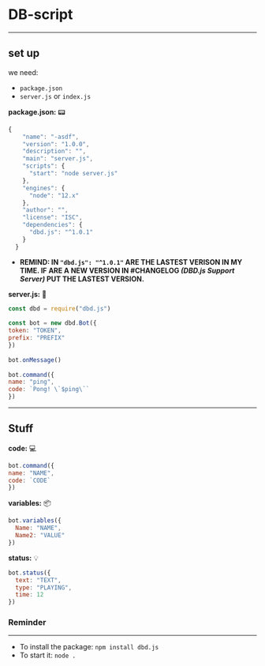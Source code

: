 # DB-script
---

## set up

we need:

* `package.json`
* `server.js` or `index.js`

**package.json:** :pager:

```js
{
    "name": "-asdf",
    "version": "1.0.0",
    "description": "",
    "main": "server.js",
    "scripts": {
      "start": "node server.js"
    },
    "engines": {
      "node": "12.x"
    },
    "author": "",
    "license": "ISC",
    "dependencies": {
      "dbd.js": "^1.0.1"
    }
  }
```

* **REMIND: IN `"dbd.js": "^1.0.1"` ARE THE LASTEST VERISON IN MY TIME. IF ARE A NEW VERSION IN #CHANGELOG *(DBD.js Support Server)* PUT THE LASTEST VERSION.** 

**server.js:** :file_folder:

```js
const dbd = require("dbd.js")
 
const bot = new dbd.Bot({
token: "TOKEN", 
prefix: "PREFIX" 
})
 
bot.onMessage()
 
bot.command({
name: "ping", 
code: `Pong! \`$ping\`` 
})

```

---

## Stuff

**code:** :computer: 

```js
bot.command({
name: "NAME", 
code: `CODE` 
})
```

**variables:** :package:

```js
bot.variables({
  Name: "NAME",
  Name2: "VALUE"
})
```

**status:** :bulb:

```js
bot.status({
  text: "TEXT",
  type: "PLAYING",
  time: 12
})
```

### Reminder
---
* To install the package: `npm install dbd.js`
* To start it: `node .`

